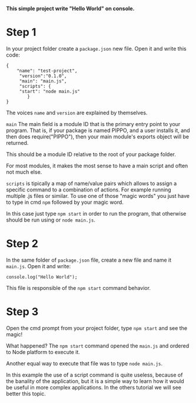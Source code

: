 **This simple project write "Hello World" on console.**

# Step 1
In your project folder create a `package.json` new file.
Open it and write this code:
  
    {
        "name": "test-project",
         "version":"0.1.0",
         "main": "main.js",
         "scripts": {
         "start": "node main.js"
            }
    }
The voices `name` and `version` are explained by themselves. 

`main` The main field is a module ID that is the primary entry point to your program. That is, if your package is named PIPPO, and a user installs it, and then does require("PIPPO"), then your main module's exports object will be returned.

This should be a module ID relative to the root of your package folder.

For most modules, it makes the most sense to have a main script and often not much else.

`scripts` is tipically a map of name/value pairs which allows to assign a specific command to a combination of actions. For example running multiple .js files or similar. To use one of those "magic words" you just have to type in cmd `npm` followed by your magic word.

In this case just type `npm start` in order to run the program, that otherwise should be run using or `node main.js`.

# Step 2
In the same folder of `package.json` file, create a new file and name it `main.js`. Open it and write:

    console.log("Hello World");
   
This file is responsible of the `npm start` command behavior.

# Step 3
Open the cmd prompt from your project folder, type `npm start` and see the magic!


What happened? The `npm start` command opened the `main.js` and ordered to Node platform to execute it.

Another equal way to execute that file was to type `node main.js`.

In this example the use of a script command is quite useless, because of the banality of the application, but it is a simple way to learn how it would be useful in more complex applications. In the others tutorial we will see better this topic.

